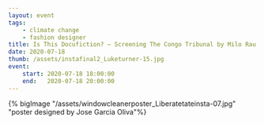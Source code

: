 ```yaml
---
layout: event
tags:
    - climate change
    - fashion designer
title: Is This Docufiction? – Screening The Congo Tribunal by Milo Rau
date: 2020-07-18
thumb: /assets/instafinal2_Luketurner-15.jpg
event:
    start: 2020-07-18 18:00:00
    end:   2020-07-18 20:00:00
---
```




{% bigImage "/assets/windowcleanerposter_Liberatetateinsta-07.jpg" "poster designed by Jose Garcia Oliva"%}
